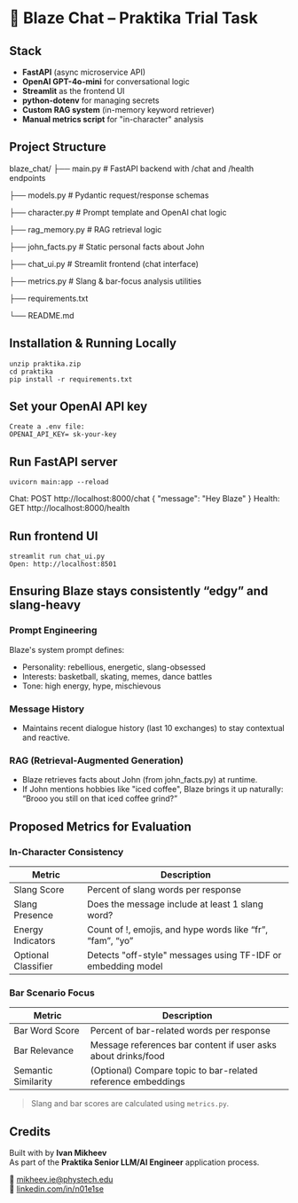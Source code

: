 # 🍻 Blaze Chat – Praktika Trial Task

## Stack

- **FastAPI** (async microservice API)
- **OpenAI GPT-4o-mini** for conversational logic
- **Streamlit** as the frontend UI
- **python-dotenv** for managing secrets
- **Custom RAG system** (in-memory keyword retriever)
- **Manual metrics script** for "in-character" analysis

## Project Structure

blaze_chat/ 
├── main.py # FastAPI backend with /chat and /health endpoints 

├── models.py # Pydantic request/response schemas 

├── character.py # Prompt template and OpenAI chat logic 

├── rag_memory.py # RAG retrieval logic 

├── john_facts.py # Static personal facts about John 

├── chat_ui.py # Streamlit frontend (chat interface) 

├── metrics.py # Slang & bar-focus analysis utilities 

├── requirements.txt 

└── README.md

## Installation & Running Locally
    unzip praktika.zip
    cd praktika
    pip install -r requirements.txt


## Set your OpenAI API key
    Create a .env file:
    OPENAI_API_KEY= sk-your-key


## Run FastAPI server
    uvicorn main:app --reload

Chat: POST http://localhost:8000/chat { "message": "Hey Blaze" }
Health: GET http://localhost:8000/health

## Run frontend UI
    streamlit run chat_ui.py
    Open: http://localhost:8501


## Ensuring Blaze stays consistently “edgy” and slang-heavy

### Prompt Engineering
Blaze's system prompt defines:
- Personality: rebellious, energetic, slang-obsessed
- Interests: basketball, skating, memes, dance battles
- Tone: high energy, hype, mischievous

### Message History
- Maintains recent dialogue history (last 10 exchanges) to stay contextual and reactive.

### RAG (Retrieval-Augmented Generation)
- Blaze retrieves facts about John (from john_facts.py) at runtime.
- If John mentions hobbies like "iced coffee", Blaze brings it up naturally:
“Brooo you still on that iced coffee grind?”


## Proposed Metrics for Evaluation

### In-Character Consistency

| Metric              | Description                                                    |
|---------------------|----------------------------------------------------------------|
| Slang Score         | Percent of slang words per response                            |
| Slang Presence      | Does the message include at least 1 slang word?                |
| Energy Indicators   | Count of !, emojis, and hype words like “fr”, “fam”, “yo”      |
| Optional Classifier | Detects "off-style" messages using TF-IDF or embedding model   |

### Bar Scenario Focus

| Metric              | Description                                                    |
|---------------------|----------------------------------------------------------------|
| Bar Word Score      | Percent of bar-related words per response                      |
| Bar Relevance       | Message references bar content if user asks about drinks/food  |
| Semantic Similarity | (Optional) Compare topic to bar-related reference embeddings   |


> Slang and bar scores are calculated using `metrics.py`.

## Credits

Built with by **Ivan Mikheev**  
As part of the **Praktika Senior LLM/AI Engineer** application process.

📧 mikheev.ie@phystech.edu  
🔗 [linkedin.com/in/n01e1se](https://linkedin.com/in/n01e1se)
